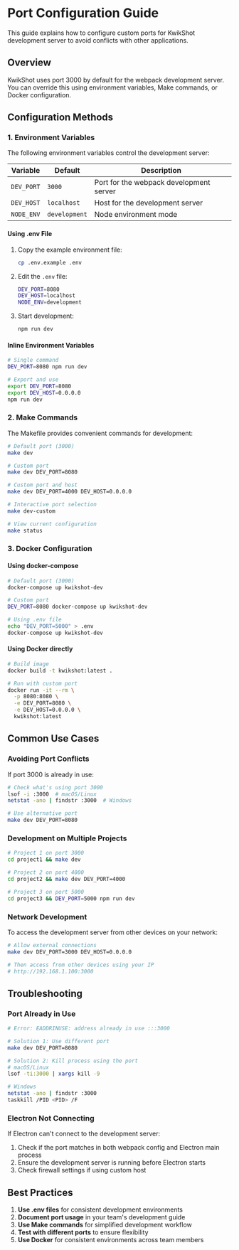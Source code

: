 # Port Configuration Guide

This guide explains how to configure custom ports for KwikShot development server to avoid conflicts with other applications.

## Overview

KwikShot uses port 3000 by default for the webpack development server. You can override this using environment variables, Make commands, or Docker configuration.

## Configuration Methods

### 1. Environment Variables

The following environment variables control the development server:

| Variable | Default | Description |
|----------|---------|-------------|
| `DEV_PORT` | `3000` | Port for the webpack development server |
| `DEV_HOST` | `localhost` | Host for the development server |
| `NODE_ENV` | `development` | Node environment mode |

#### Using .env File

1. Copy the example environment file:
   ```bash
   cp .env.example .env
   ```

2. Edit the `.env` file:
   ```bash
   DEV_PORT=8080
   DEV_HOST=localhost
   NODE_ENV=development
   ```

3. Start development:
   ```bash
   npm run dev
   ```

#### Inline Environment Variables

```bash
# Single command
DEV_PORT=8080 npm run dev

# Export and use
export DEV_PORT=8080
export DEV_HOST=0.0.0.0
npm run dev
```

### 2. Make Commands

The Makefile provides convenient commands for development:

```bash
# Default port (3000)
make dev

# Custom port
make dev DEV_PORT=8080

# Custom port and host
make dev DEV_PORT=4000 DEV_HOST=0.0.0.0

# Interactive port selection
make dev-custom

# View current configuration
make status
```

### 3. Docker Configuration

#### Using docker-compose

```bash
# Default port (3000)
docker-compose up kwikshot-dev

# Custom port
DEV_PORT=8080 docker-compose up kwikshot-dev

# Using .env file
echo "DEV_PORT=5000" > .env
docker-compose up kwikshot-dev
```

#### Using Docker directly

```bash
# Build image
docker build -t kwikshot:latest .

# Run with custom port
docker run -it --rm \
  -p 8080:8080 \
  -e DEV_PORT=8080 \
  -e DEV_HOST=0.0.0.0 \
  kwikshot:latest
```

## Common Use Cases

### Avoiding Port Conflicts

If port 3000 is already in use:

```bash
# Check what's using port 3000
lsof -i :3000  # macOS/Linux
netstat -ano | findstr :3000  # Windows

# Use alternative port
make dev DEV_PORT=8080
```

### Development on Multiple Projects

```bash
# Project 1 on port 3000
cd project1 && make dev

# Project 2 on port 4000
cd project2 && make dev DEV_PORT=4000

# Project 3 on port 5000
cd project3 && DEV_PORT=5000 npm run dev
```

### Network Development

To access the development server from other devices on your network:

```bash
# Allow external connections
make dev DEV_PORT=3000 DEV_HOST=0.0.0.0

# Then access from other devices using your IP
# http://192.168.1.100:3000
```

## Troubleshooting

### Port Already in Use

```bash
# Error: EADDRINUSE: address already in use :::3000

# Solution 1: Use different port
make dev DEV_PORT=8080

# Solution 2: Kill process using the port
# macOS/Linux
lsof -ti:3000 | xargs kill -9

# Windows
netstat -ano | findstr :3000
taskkill /PID <PID> /F
```

### Electron Not Connecting

If Electron can't connect to the development server:

1. Check if the port matches in both webpack config and Electron main process
2. Ensure the development server is running before Electron starts
3. Check firewall settings if using custom host

## Best Practices

1. **Use .env files** for consistent development environments
2. **Document port usage** in your team's development guide
3. **Use Make commands** for simplified development workflow
4. **Test with different ports** to ensure flexibility
5. **Use Docker** for consistent environments across team members
